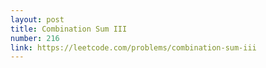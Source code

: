 ```yaml
---
layout: post
title: Combination Sum III
number: 216
link: https://leetcode.com/problems/combination-sum-iii
---
```


